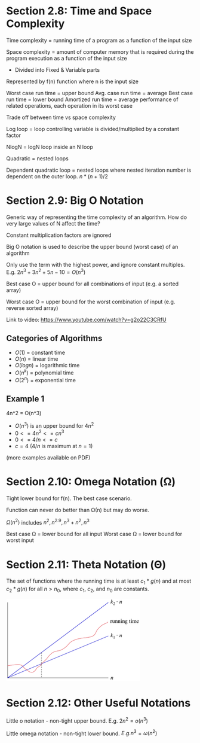# Section 2.8: Time and Space Complexity

Time complexity = running time of a program as a function of the input size

Space complexity = amount of computer memory that is required during the program execution as a function of the input size

-   Divided into Fixed & Variable parts

Represented by f(n) function where n is the input size

Worst case run time = upper bound
Avg. case run time = average
Best case run time = lower bound
Amortized run time = average performance of related operations, each operation in its worst case

Trade off between time vs space complexity

Log loop = loop controlling variable is divided/multiplied by a constant factor

NlogN = logN loop inside an N loop

Quadratic = nested loops

Dependent quadratic loop = nested loops where nested iteration number is dependent on the outer loop. $n*(n+1)/2$

# Section 2.9: Big O Notation

Generic way of representing the time complexity of an algorithm. How do very large values of N affect the time?

Constant multiplication factors are ignored

Big O notation is used to describe the upper bound (worst case) of an algorithm

Only use the term with the highest power, and ignore constant multiples. E.g. $2n^3 + 3n^2 + 5n - 10 = O(n^3)$

Best case O = upper bound for all combinations of input (e.g. a sorted array)

Worst case O = upper bound for the worst combination of input (e.g. reverse sorted array)

Link to video: https://www.youtube.com/watch?v=g2o22C3CRfU

## Categories of Algorithms

-   $O(1)$ = constant time
-   $O(n)$ = linear time
-   $O(log n)$ = logarithmic time
-   $O(n^k)$ = polynomial time
-   $O(2^n)$ = exponential time

## Example 1

4n^2 = O(n^3)

-   $O(n^3)$ is an upper bound for $4n^2$
-   $0 <= 4n^2 <= cn^3$
-   $0 <= 4/n <= c$
-   $c = 4$ ($4/n$ is maximum at $n=1$)

(more examples available on PDF)

# Section 2.10: Omega Notation (Ω)

Tight lower bound for f(n). The best case scenario.

Function can never do better than Ω(n) but may do worse.

$Ω(n^2)$ includes $n^2, n^2.9, n^3+n^2, n^3$

Best case Ω = lower bound for all input
Worst case Ω = lower bound for worst input

# Section 2.11: Theta Notation (Θ)

The set of functions where the running time is at least $c_1 * g(n)$ and at most $c_2 * g(n)$ for all $n > n_0$, where $c_1$, $c_2$, and $n_0$ are constants.

![Big Theta visualization](bigtheta.png)

# Section 2.12: Other Useful Notations

Little o notation - non-tight upper bound. E.g. $2n^2 = o(n^3)$

Little omega notation - non-tight lower bound. $E.g. n^3 = ω(n^2)$

